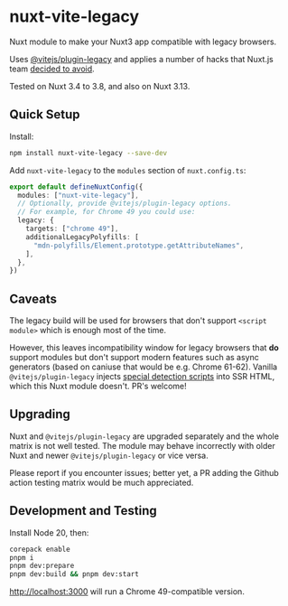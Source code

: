 # nuxt-vite-legacy

Nuxt module to make your Nuxt3 app compatible with legacy browsers.

Uses [@vitejs/plugin-legacy](https://www.npmjs.com/package/@vitejs/plugin-legacy) and applies a number of hacks that Nuxt.js team [decided to avoid](https://github.com/nuxt/nuxt/issues/15464#issuecomment-1596895289).

Tested on Nuxt 3.4 to 3.8, and also on Nuxt 3.13.

## Quick Setup

Install:

```sh
npm install nuxt-vite-legacy --save-dev
```

Add `nuxt-vite-legacy` to the `modules` section of `nuxt.config.ts`:

```ts
export default defineNuxtConfig({
  modules: ["nuxt-vite-legacy"],
  // Optionally, provide @vitejs/plugin-legacy options.
  // For example, for Chrome 49 you could use:
  legacy: {
    targets: ["chrome 49"],
    additionalLegacyPolyfills: [
      "mdn-polyfills/Element.prototype.getAttributeNames",
    ],
  },
})
```

## Caveats

The legacy build will be used for browsers that don't support `<script module>` which is enough most of the time.

However, this leaves incompatibility window for legacy browsers that **do** support modules but don't support modern features such as async generators (based on caniuse that would be e.g. Chrome 61-62). Vanilla `@vitejs/plugin-legacy` injects [special detection scripts](https://github.com/vitejs/vite/blob/535795a8286e4a9525acd2340e1d1d1adfd70acf/packages/plugin-legacy/src/snippets.ts) into SSR HTML, which this Nuxt module doesn't. PR's welcome!

## Upgrading

Nuxt and `@vitejs/plugin-legacy` are upgraded separately and the whole matrix is not well tested. The module may behave incorrectly with older Nuxt and newer `@vitejs/plugin-legacy` or vice versa.

Please report if you encounter issues; better yet, a PR adding the Github action testing matrix would be much appreciated.

## Development and Testing

Install Node 20, then:

```sh
corepack enable
pnpm i
pnpm dev:prepare
pnpm dev:build && pnpm dev:start
```

<http://localhost:3000> will run a Chrome 49-compatible version.
